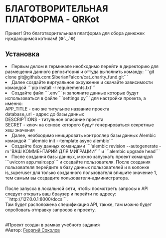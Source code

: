 # БЛАГОТВОРИТЕЛЬНАЯ ПЛАТФОРМА - QRKot

Привет! Это благотворительнаая платформа для сбора денюжек нуждающимся котикам! (❁´◡`❁)

## Установка

<li> Первым делом в терминале необходимо перейти в директорию для размещения данного репозитория и оттуда выполнить команду: ```git clone git@github.com:SiberianFalcon/cat_charity_fund.git```</li>
<li> Далее создайте виртуальное окружение и скачайте зависимости командой ```pip install -r requirements.txt```</li>
<li> Создайте файл ```.env``` и заполните данные которые будут использоваться в файле ```settings.py``` для настройки проекта, а именно:<br>
    APP_TITLE - оно же титульное название проекта<br>
    database_url - адрес до базы данных<br>
    DESCRIPTIONS - титульное описание проекта<br>
    SECRET - ключ на основе которого будут генерироваться секретные хеш значения<br>
</li>
<li> Далее, необходимо иницировать контроллер базы данных Alembic командой ```alembic init --template async alembic```</li>
<li> Создайте базу данных командами ```'alembic revision --autogenerate -m 'ВАШ КОММЕНТАРИЙ ДЛЯ МИГРАЦИИ'``` и ```alembic upgrade head```</li>
<li> После создания базы данных, можно запускать проект командой ```uvicorn app.main:app``` и создайте пользователя. После создания пользователя перейдите в базу данных пользователей
    и в колонке is_superuser для только созданного пользователя впишите значение 1, тем самым вы создадите пользователя-администратора. </li>
<br>
    После запуска в локальной сети, чтобы посмотреть запросы к API следует открыть ваш браузер и перейти по адресу:
    ```http://127.0.0.1:8000/docs```. <br>
    Там будет расположена спецификация API, также, там можно будет опробовать отправку запросов к проекту.
<br>
<br>

#Проект создан в рамках учебного задания
<br>
#Автор: [Георгий Соколов](https://github.com/SiberianFalcon)
